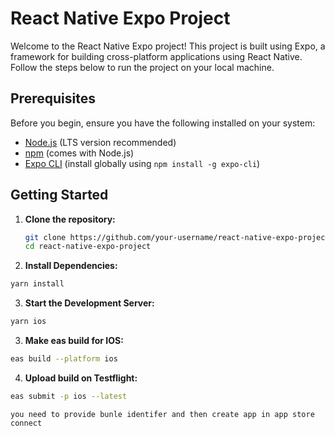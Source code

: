
# React Native Expo Project

Welcome to the React Native Expo project! This project is built using Expo, a framework for building cross-platform applications using React Native. Follow the steps below to run the project on your local machine.

## Prerequisites

Before you begin, ensure you have the following installed on your system:

- [Node.js](https://nodejs.org) (LTS version recommended)
- [npm](https://www.npmjs.com/) (comes with Node.js)
- [Expo CLI](https://docs.expo.dev/get-started/installation/) (install globally using `npm install -g expo-cli`)

## Getting Started

1. **Clone the repository:**

   ```bash
   git clone https://github.com/your-username/react-native-expo-project.git
   cd react-native-expo-project

2. **Install Dependencies:**

```bash 
yarn install
```

3. **Start the Development Server:**
```bash
yarn ios
```

3. **Make eas build for IOS:**
```bash
eas build --platform ios
```

4. **Upload build on Testflight:**
```bash
eas submit -p ios --latest
```




```
you need to provide bunle identifer and then create app in app store connect
```

